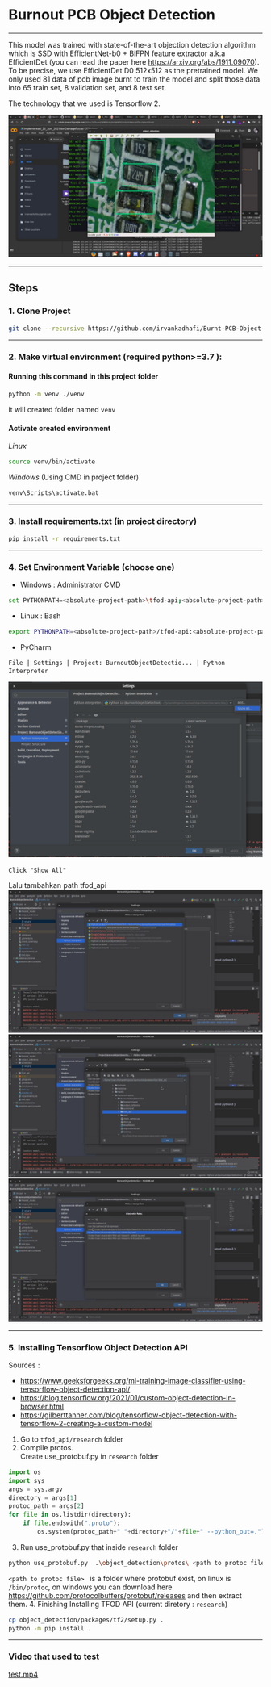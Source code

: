 # Burnout PCB Object Detection
___
This model was trained with state-of-the-art objection detection algorithm which is SSD with EfficientNet-b0 + BiFPN feature extractor a.k.a EfficientDet (you can read the paper here https://arxiv.org/abs/1911.09070). To be precise, we use EfficientDet D0 512x512 as the pretrained model. We only used 81 data of pcb image burnt to train the model and split those data into 65 train set, 8 validation set, and 8 test set.

The technology that we used is Tensorflow 2.

![alt text](screenshot/ss1.png)
___
## Steps
### 1. Clone Project 
```bash
git clone --recursive https://github.com/irvankadhafi/Burnt-PCB-Object-Detection.git
```
___
### 2. Make virtual environment (required python>=3.7 ):
#### Running this command in this project folder
```bash
python -m venv ./venv
```
it will created folder named `venv`
#### Activate created environment
_Linux_
```bash
source venv/bin/activate
```
_Windows_ (Using CMD in project folder)
```bash
venv\Scripts\activate.bat
```
___
### 3. Install requirements.txt (in project directory)
```bash
pip install -r requirements.txt
```
___
### 4. Set Environment Variable (choose one)
- Windows : Administrator CMD
```bash
set PYTHONPATH=<absolute-project-path>\tfod-api;<absolute-project-path>\tfod-api\research;<absolute-project-path>\tfod-api\research\slim
```

- Linux : Bash
```bash
export PYTHONPATH=<absolute-project-path>/tfod-api:<absolute-project-path>/tfod-api/research:<absolute-project-path>/tfod-api/research/slim
```

- PyCharm
```
File | Settings | Project: BurnoutObjectDetectio... | Python Interpreter
```
![alt text](screenshot/ss2.png)
```
Click "Show All"
```
Lalu tambahkan path tfod_api
![alt text](screenshot/ss3.png)
![alt text](screenshot/ss4.png)
![alt text](screenshot/ss5.png)
___
### 5. Installing Tensorflow Object Detection API
Sources :
- https://www.geeksforgeeks.org/ml-training-image-classifier-using-tensorflow-object-detection-api/
- https://blog.tensorflow.org/2021/01/custom-object-detection-in-browser.html
- https://gilberttanner.com/blog/tensorflow-object-detection-with-tensorflow-2-creating-a-custom-model

1. Go to `tfod_api/research` folder
2. Compile protos. <br> 
Create use_protobuf.py in ``research`` folder
```python
import os
import sys
args = sys.argv
directory = args[1]
protoc_path = args[2]
for file in os.listdir(directory):
    if file.endswith(".proto"):
        os.system(protoc_path+" "+directory+"/"+file+" --python_out=.")
```
3. Run use_protobuf.py that inside ``research`` folder
```bash
python use_protobuf.py  .\object_detection\protos\ <path to protoc file>
```
``<path to protoc file> `` is a folder where protobuf exist, on linux is ``/bin/protoc``, on windows you can download here https://github.com/protocolbuffers/protobuf/releases and then extract them.
4. Finishing Installing TFOD API (current diretory : `research`)
```bash
cp object_detection/packages/tf2/setup.py .
python -m pip install .
```
___
### Video that used to test
[test.mp4](https://drive.google.com/file/d/1-OycRKplMPSQ_kmSsQrU7viWgD79QnEM/view?usp=sharing)
